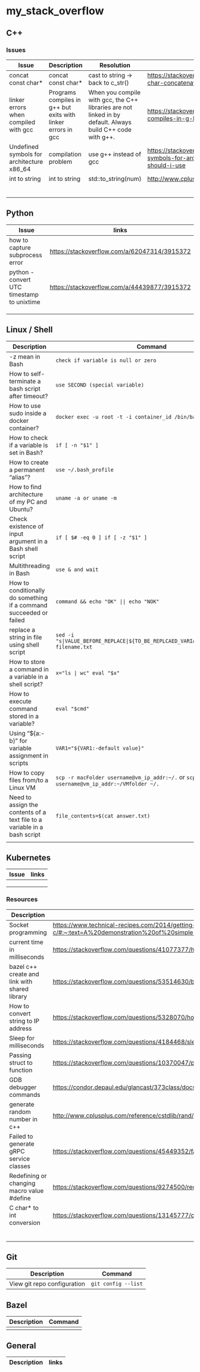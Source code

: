 # my_stack_overflow

## C++
### Issues
| Issue | Description | Resolution | links |
| ----- | ----------- | ---------- | ----- |
|concat const char*|concat const char*|cast to string -> back to c_str()|https://stackoverflow.com/questions/1995053/const-char-concatenation|
|linker errors when compiled with gcc|Programs compiles in g++ but exits with linker errors in gcc|When you compile with gcc, the C++ libraries are not linked in by default. Always build C++ code with g++.|https://stackoverflow.com/questions/1221902/programs-compiles-in-g-but-exits-with-linker-errors-in-gcc|
|Undefined symbols for architecture x86_64| compilation problem | use g++ instead of gcc | https://stackoverflow.com/questions/8034568/undefined-symbols-for-architecture-x86-64-which-architecture-should-i-use |
| int to string | int to string  | std::to_string(num)  | http://www.cplusplus.com/reference/string/to_string/  |
|  |  |  |  |
|  |  |  |  |
|  |  |  |  |
|  |  |  |  |
|  |  |  |  |
|  |  |  |  |

## Python
| Issue | links |
| ----- | ----- |
| how to capture subprocess error | https://stackoverflow.com/a/62047314/3915372 |
| python - convert UTC timestamp to unixtime | https://stackoverflow.com/a/44439877/3915372 |
|  |  |
|  |  |
|  |  |

## Linux / Shell
| Description | Command |Link |
| ----- | ----- | ----- |
| -z mean in Bash |`check if variable is null or zero` |https://stackoverflow.com/a/18096739/3915372 |
|How to self-terminate a bash script after timeout?| `use SECOND (special variable)`|https://unix.stackexchange.com/a/130926/456264, |
|How to use sudo inside a docker container?|`docker exec -u root -t -i container_id /bin/bash`|https://stackoverflow.com/a/49529946/3915372 |
|How to check if a variable is set in Bash?|`if [ -n "$1" ]`|https://stackoverflow.com/a/3601734/3915372 |
|How to create a permanent “alias”?|`use ~/.bash_profile`|https://askubuntu.com/a/1417/981405|
|How to find architecture of my PC and Ubuntu?|`uname -a or uname -m`|https://askubuntu.com/a/189641/981405|
|Check existence of input argument in a Bash shell script|`if [ $# -eq 0 ] if [ -z "$1" ]`|https://stackoverflow.com/a/6482403/3915372|
|Multithreading in Bash|`use & and wait`| https://stackoverflow.com/a/2425914/3915372 |
|How to conditionally do something if a command succeeded or failed|`command && echo "OK" \|\| echo "NOK"`| https://unix.stackexchange.com/a/90995/456264 |
|replace a string in file using shell script|`sed -i "s\|VALUE_BEFORE_REPLACE\|${TO_BE_REPLCAED_VARIABLE_OR_VALUE}\|gi" filename.txt`|https://stackoverflow.com/a/8487046/3915372|
|How to store a command in a variable in a shell script?|`x="ls \| wc" eval "$x"`|https://stackoverflow.com/a/5615748/3915372|
|How to execute command stored in a variable?|`eval "$cmd"`|https://stackoverflow.com/a/4668800/3915372|
|Using “${a:-b}” for variable assignment in scripts|`VAR1="${VAR1:-default value}"`|https://unix.stackexchange.com/a/122848/456264|
|How to copy files from/to a Linux VM|`scp -r macFolder username@vm_ip_addr:~/.` or `scp -r username@vm_ip_addr:~/VMfolder ~/.`|https://uoa-eresearch.github.io/vmhandbook/doc/copy-file-linux.html|
|Need to assign the contents of a text file to a variable in a bash script|`file_contents=$(cat answer.txt)`|https://stackoverflow.com/questions/14116748/need-to-assign-the-contents-of-a-text-file-to-a-variable-in-a-bash-script|
||||


## Kubernetes
| Issue | links |
| ----- | ----- |
|  |  |
|  |  |
|  |  |

### Resources
| Description | links |
| ----- | ----- |
| Socket programming | https://www.technical-recipes.com/2014/getting-started-with-client-server-applications-in-c/#:~:text=A%20demonstration%20of%20simple%20Internet,number%20which%20defaulted%20to%201234. |
| current time in milliseconds | https://stackoverflow.com/questions/41077377/how-to-get-current-time-in-milliseconds |
| bazel c++ create and link with shared library | https://stackoverflow.com/questions/53514630/bazel-c-create-and-link-with-shared-library |
| How to convert string to IP address | https://stackoverflow.com/questions/5328070/how-to-convert-string-to-ip-address-and-vice-versa |
| Sleep for milliseconds | https://stackoverflow.com/questions/4184468/sleep-for-milliseconds |
| Passing struct to function | https://stackoverflow.com/questions/10370047/passing-struct-to-function |
| GDB debugger commands | https://condor.depaul.edu/glancast/373class/docs/gdb.html |
| generate random number in c++ | http://www.cplusplus.com/reference/cstdlib/rand/ |
| Failed to generate gRPC service classes | https://stackoverflow.com/questions/45449352/failed-to-generate-grpc-service-classes |
| Redefining or changing macro value #define | https://stackoverflow.com/questions/9274500/redefining-or-changing-macro-value |
| C char* to int conversion | https://stackoverflow.com/questions/13145777/c-char-to-int-conversionv |
|  |  |
|  |  |
|  |  |
|  |  |
|  |  |
|  |  |

## Git
| Description | Command |
| ----- | ----- |
| View git repo configuration | `git config --list` |

## Bazel
| Description | Command |
| ----- | ----- |
|  |  |


## General
| Description | links |
| ----- | ----- |
